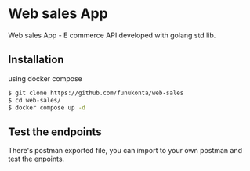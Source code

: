 # Web sales App

Web sales App - E commerce API developed with golang std lib.

## Installation

using docker compose
```bash
$ git clone https://github.com/funukonta/web-sales
$ cd web-sales/
$ docker compose up -d
```

## Test the endpoints
There's postman exported file, you can import to your own postman and test the enpoints.